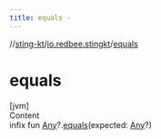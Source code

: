 ```yaml
---
title: equals -
---
```

//[sting-kt](../index.md)/[io.redbee.stingkt](index.md)/[equals](equals.md)



# equals  
[jvm]  
Content  
infix fun [Any](https://kotlinlang.org/api/latest/jvm/stdlib/kotlin/-any/index.html)?.[equals](equals.md)(expected: [Any](https://kotlinlang.org/api/latest/jvm/stdlib/kotlin/-any/index.html)?)  



